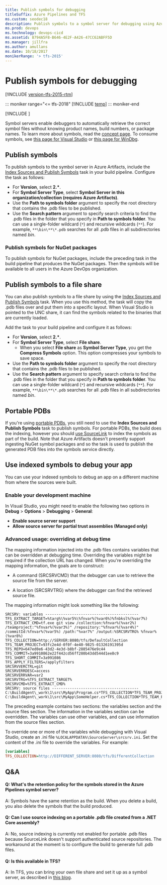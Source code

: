 ```yaml
---
title: Publish symbols for debugging
titleSuffix: Azure Pipelines and TFS
ms.custom: seodec18
description: Publish symbols to a symbol server for debugging using Azure Pipelines and Team Foundation Server (TFS)
ms.prod: devops
ms.technology: devops-cicd
ms.assetid: 8794A5F8-B646-4E2F-A426-47CC62ABFF5D
ms.manager: jillfra
ms.author: amullans
ms.date: 10/18/2017
monikerRange: '> tfs-2015'
---
```


# Publish symbols for debugging

[!INCLUDE [version-tfs-2015-rtm](../_shared/version-tfs-2015-rtm.md)]

::: moniker range="<= tfs-2018"
[!INCLUDE [temp](../_shared/concept-rename-note.md)]
::: moniker-end

[!INCLUDE [](../../artifacts/_shared/availability-symbols.md)]

Symbol servers enable debuggers to automatically retrieve the correct symbol files without knowing product names, build numbers, or package names. To learn more about symbols, read the [concept page](/azure/devops/artifacts/concepts/symbols). To consume symbols, see [this page for Visual Studio](/azure/devops/artifacts/symbols/debug-with-symbols-visual-studio) or [this page for WinDbg](/azure/devops/artifacts/symbols/debug-with-symbols-windbg).

## Publish symbols
To publish symbols to the symbol server in Azure Artifacts, include the [Index Sources and Publish Symbols](../tasks/build/index-sources-publish-symbols.md) task in your build pipeline. Configure the task as follows:

* For **Version**, select **2.\***.
* For **Symbol Server Type**, select **Symbol Server in this organization/collection (requires Azure Artifacts)**.
* Use the **Path to symbols folder** argument to specify the root directory that contains the .pdb files to be published.
* Use the **Search pattern** argument to specify search criteria to find the .pdb files in the folder that you specify in **Path to symbols folder**. You can use a single-folder wildcard (```*```) and recursive wildcards (```**```).
For example, ```**\bin\**\*.pdb``` searches for all .pdb files in all subdirectories named *bin*.

### Publish symbols for NuGet packages
To publish symbols for NuGet packages, include the preceding task in the build pipeline that produces the NuGet packages. Then the symbols will be available to all users in the Azure DevOps organization.

## Publish symbols to a file share

You can also publish symbols to a file share by using the [Index Sources and Publish Symbols](../tasks/build/index-sources-publish-symbols.md) task. When you use this method, the task will copy the .pdb files over and put them into a specific layout. When Visual Studio is pointed to the UNC share, it can find the symbols related to the binaries that are currently loaded. 

Add the task to your build pipeline and configure it as follows:

* For **Version**, select **2.\***. 
* For **Symbol Server Type**, select **File share**.
    * When you select **File share** as **Symbol Server Type**, you get the **Compress Symbols** option. This option compresses your symbols to save space. 
* Use the **Path to symbols folder** argument to specify the root directory that contains the .pdb files to be published.
* Use the **Search pattern** argument to specify search criteria to find the .pdb files in the folder that you specify in **Path to symbols folder**. You can use a single-folder wildcard (```*```) and recursive wildcards (```**```).
For example, ```**\bin\**\*.pdb``` searches for all .pdb files in all subdirectories named *bin*.

## Portable PDBs

If you're using [portable PDBs](https://github.com/dotnet/core/blob/master/Documentation/diagnostics/portable_pdb.md), you still need to use the **Index Sources and Publish Symbols** task to publish symbols. For portable PDBs, the build does the indexing, however you should [use SourceLink](https://docs.microsoft.com/dotnet/standard/library-guidance/sourcelink) to index the symbols as part of the build. Note that Azure Artifacts doesn't presently support ingesting NuGet symbol packages and so the task is used to publish the generated PDB files into the symbols service directly.

## Use indexed symbols to debug your app

You can use your indexed symbols to debug an app on a different machine from where the sources were built.

### Enable your development machine

In Visual Studio, you might need to enable the following two options in **Debug** > **Options** > **Debugging** > **General**:

* **Enable source server support**
* **Allow source server for partial trust assemblies (Managed only)**

### Advanced usage: overriding at debug time

The mapping information injected into the .pdb files contains variables that can be overridden at debugging time. Overriding the variables might be required if the collection URL has changed. When you're overriding the mapping information, the goals are to construct:

* A command (SRCSRVCMD) that the debugger can use to retrieve the source file from the server.

* A location (SRCSRVTRG) where the debugger can find the retrieved source file.

 The mapping information might look something like the following:

```
SRCSRV: variables ------------------------------------------
TFS_EXTRACT_TARGET=%targ%\%var5%\%fnvar%(%var6%)%fnbksl%(%var7%)
TFS_EXTRACT_CMD=tf.exe git view /collection:%fnvar%(%var2%) /teamproject:"%fnvar%(%var3%)" /repository:"%fnvar%(%var4%)" /commitId:%fnvar%(%var5%) /path:"%var7%" /output:%SRCSRVTRG% %fnvar%(%var8%)
TFS_COLLECTION=http://SERVER:8080/tfs/DefaultCollection
TFS_TEAM_PROJECT=93fc2e4d-0f0f-4e40-9825-01326191395d
TFS_REPO=647ed0e6-43d2-4e3d-b8bf-2885476e9c44
TFS_COMMIT=3a9910862e22f442cd56ff280b43dd544d1ee8c9
TFS_SHORT_COMMIT=3a991086
TFS_APPLY_FILTERS=/applyfilters
SRCSRVVERCTRL=git
SRCSRVERRDESC=access
SRCSRVERRVAR=var2
SRCSRVTRG=%TFS_EXTRACT_TARGET%
SRCSRVCMD=%TFS_EXTRACT_CMD%
SRCSRV: source files ---------------------------------------
C:\BuildAgent\_work\1\src\MyApp\Program.cs*TFS_COLLECTION*TFS_TEAM_PROJECT*TFS_REPO*TFS_COMMIT*TFS_SHORT_COMMIT*/MyApp/Program.cs*TFS_APPLY_FILTERS
C:\BuildAgent\_work\1\src\MyApp\SomeHelper.cs*TFS_COLLECTION*TFS_TEAM_PROJECT*TFS_REPO*TFS_COMMIT*TFS_SHORT_COMMIT*/MyApp/SomeHelper.cs*TFS_APPLY_FILTERS
```

 The preceding example contains two sections: the variables section and the source files section. The information in the variables section can be overridden. The variables can use other variables, and can use information from the source files section.

 To override one or more of the variables while debugging with Visual Studio, create an .ini file ```%LOCALAPPDATA%\SourceServer\srcsrv.ini```. Set the content of the .ini file to override the variables. For example:

```ini
[variables]
TFS_COLLECTION=http://DIFFERENT_SERVER:8080/tfs/DifferentCollection
```

## Q&A

<!-- BEGINSECTION class="md-qanda" -->

#### Q: What's the retention policy for the symbols stored in the Azure Pipelines symbol server?

A: Symbols have the same retention as the build. When you delete a build, you also delete the symbols that the build produced.

#### Q: Can I use source indexing on a portable .pdb file created from a .NET Core assembly?

A: No, source indexing is currently not enabled for portable .pdb files because SourceLink doesn't support authenticated source repositories. The workaround at the moment is to configure the build to generate full .pdb files.

#### Q: Is this available in TFS?

A: In TFS, you can bring your own file share and set it up as a symbol server, as described in [this blog](https://edsquared.com/source-server-and-symbol-server-support-in-tfs-2010-cf35ed5527e2).

<!-- ENDSECTION -->
